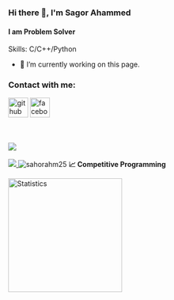 ### Hi there 👋, I'm Sagor Ahammed
#### I am Problem Solver

Skills: C/C++/Python

- 🔭 I’m currently working on this page. 

### Contact with me: 

[<img src='https://cdn.jsdelivr.net/npm/simple-icons@3.0.1/icons/github.svg' alt='github' height='40'>](https://github.com/https://github.com/Sagor-Ahammed)  [<img src='https://cdn.jsdelivr.net/npm/simple-icons@3.0.1/icons/facebook.svg' alt='facebook' height='40'>](https://www.facebook.com/https://www.facebook.com/profile.php?id=100008468764001)  


</a>
<br />
<br />
<a href="https://leetcode.com/sagorahammed/">
   <img src="https://raw.githubusercontent.com/rahat-khan-pathan/ct-stats/main/output/max_rating.svg" />
</a>

</a>
<br />
<br />
<a href="https://codeforces.com/profile/sagorahm25">
   <img src="https://raw.githubusercontent.com/Sagor-Ahammed/ct-stats/main/output/max_rating.svg" />
</a>
<img src="https://komarev.com/ghpvc/?username=Sagor-Ahammed&label=Profile%20views&color=0e75b6&style=flat" alt="sahorahm25" />
<b>&#128200; Competitive Programming</b>
<br />
<p float="left">
    <img height="230px" src="https://raw.githubusercontent.com/Sagor-Ahammed/ct-stats/main/output/light_card.svg" alt="Statistics"/>
</p>
<br/>
<br/>
